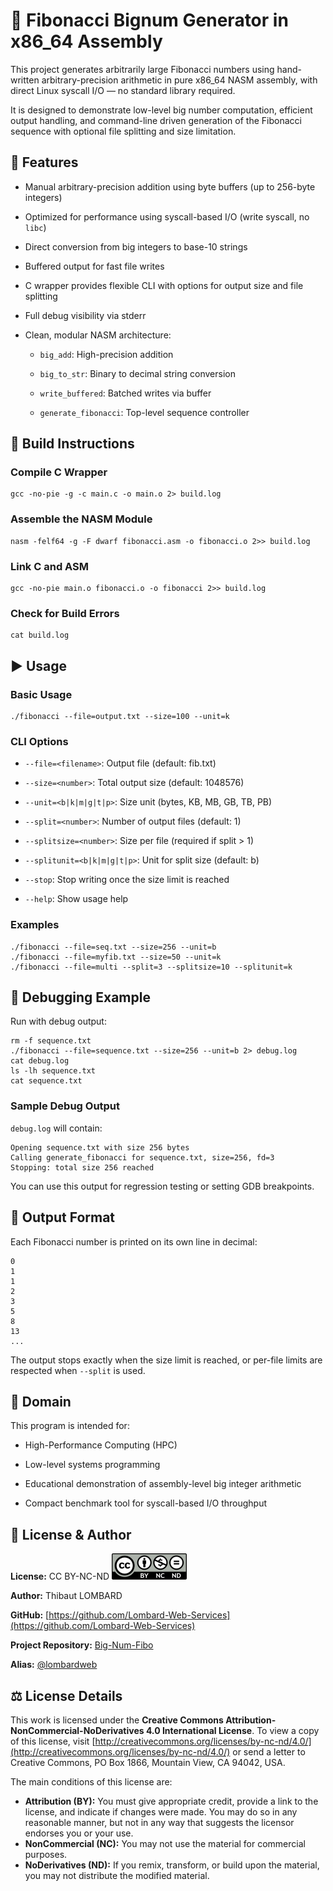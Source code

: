 # 🔢 Fibonacci Bignum Generator in x86_64 Assembly 

This project generates arbitrarily large Fibonacci numbers using hand-written arbitrary-precision arithmetic in pure x86_64 NASM assembly, with direct Linux syscall I/O — no standard library required.

It is designed to demonstrate low-level big number computation, efficient output handling, and command-line driven generation of the Fibonacci sequence with optional file splitting and size limitation.



## 🚀 Features 

* Manual arbitrary-precision addition using byte buffers (up to 256-byte integers)

* Optimized for performance using syscall-based I/O (write syscall, no `libc`)

* Direct conversion from big integers to base-10 strings

* Buffered output for fast file writes

* C wrapper provides flexible CLI with options for output size and file splitting

* Full debug visibility via stderr

* Clean, modular NASM architecture:

  * `big_add`: High-precision addition

  * `big_to_str`: Binary to decimal string conversion

  * `write_buffered`: Batched writes via buffer

  * `generate_fibonacci`: Top-level sequence controller



## 🔧 Build Instructions 

### Compile C Wrapper

```
gcc -no-pie -g -c main.c -o main.o 2> build.log

```

### Assemble the NASM Module

```
nasm -felf64 -g -F dwarf fibonacci.asm -o fibonacci.o 2>> build.log

```

### Link C and ASM

```
gcc -no-pie main.o fibonacci.o -o fibonacci 2>> build.log

```

### Check for Build Errors

```
cat build.log

```



## ▶️ Usage 

### Basic Usage

```
./fibonacci --file=output.txt --size=100 --unit=k

```

### CLI Options

* `--file=<filename>`: Output file (default: fib.txt)

* `--size=<number>`: Total output size (default: 1048576)

* `--unit=<b|k|m|g|t|p>`: Size unit (bytes, KB, MB, GB, TB, PB)

* `--split=<number>`: Number of output files (default: 1)

* `--splitsize=<number>`: Size per file (required if split > 1)

* `--splitunit=<b|k|m|g|t|p>`: Unit for split size (default: b)

* `--stop`: Stop writing once the size limit is reached

* `--help`: Show usage help

### Examples

```
./fibonacci --file=seq.txt --size=256 --unit=b
./fibonacci --file=myfib.txt --size=50 --unit=k
./fibonacci --file=multi --split=3 --splitsize=10 --splitunit=k

```



## 🧪 Debugging Example 

Run with debug output:

```
rm -f sequence.txt
./fibonacci --file=sequence.txt --size=256 --unit=b 2> debug.log
cat debug.log
ls -lh sequence.txt
cat sequence.txt

```

### Sample Debug Output

`debug.log` will contain:

```
Opening sequence.txt with size 256 bytes
Calling generate_fibonacci for sequence.txt, size=256, fd=3
Stopping: total size 256 reached

```

You can use this output for regression testing or setting GDB breakpoints.



## 📄 Output Format 

Each Fibonacci number is printed on its own line in decimal:

```
0
1
1
2
3
5
8
13
...

```

The output stops exactly when the size limit is reached, or per-file limits are respected when `--split` is used.



## 🧠 Domain 

This program is intended for:

* High-Performance Computing (HPC)

* Low-level systems programming

* Educational demonstration of assembly-level big integer arithmetic

* Compact benchmark tool for syscall-based I/O throughput



## 📜 License & Author 

**License:** CC BY-NC-ND
![Logo de la licence CC BY-NC-ND](CC_BY-NC-ND.png)

**Author:** Thibaut LOMBARD

**GitHub:** [https://github.com/Lombard-Web-Services](https://github.com/Lombard-Web-Services)

**Project Repository:** [Big-Num-Fibo](https://github.com/Lombard-Web-Services/Big-Num-Fibo)

**Alias:** [@lombardweb](https://x.com/lombardweb)



## ⚖️ License Details 

This work is licensed under the **Creative Commons Attribution-NonCommercial-NoDerivatives 4.0 International License**. To view a copy of this license, visit [http://creativecommons.org/licenses/by-nc-nd/4.0/](http://creativecommons.org/licenses/by-nc-nd/4.0/) or send a letter to Creative Commons, PO Box 1866, Mountain View, CA 94042, USA.

The main conditions of this license are:

* **Attribution (BY):** You must give appropriate credit, provide a link to the license, and indicate if changes were made. You may do so in any reasonable manner, but not in any way that suggests the licensor endorses you or your use.
* **NonCommercial (NC):** You may not use the material for commercial purposes.
* **NoDerivatives (ND):** If you remix, transform, or build upon the material, you may not distribute the modified material.
